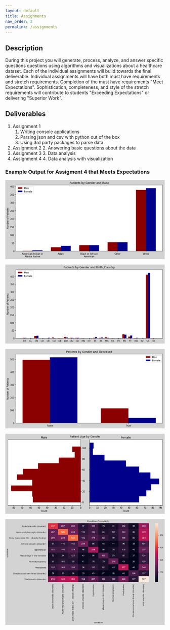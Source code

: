 ```yaml
---
layout: default
title: Assignments
nav_order: 2
permalink: /assignments
---
```


## Description

During this project you will generate, process, analyze, and answer specific questions questions using algorithms and visualizations about a healthcare dataset. Each of the individual assignments will build towards the final deliverable. Individual assignments will have both must have requirements and stretch requirements. Completion of the must have requirements "Meet Expectations". Sophistication, completeness, and style of the stretch requirements will contribute to students "Exceeding Expectations" or delivering "Superior Work".

## Deliverables

1. Assignment 1
    1. Writing console applications
    1. Parsing json and csv with python out of the box
    1. Using 3rd party packages to parse data
2. Assignment 2
    2. Answering basic questions about the data
3. Assignment 3
    3. Data analysis
4. Assignment 4
    4. Data analysis with visualization

### Example Output for Assigment 4 that **Meets Expectations**

![png](Assignment04_files/Assignment04_2_1.png)

![png](Assignment04_files/Assignment04_2_2.png)

![png](Assignment04_files/Assignment04_2_3.png)

![png](Assignment04_files/Assignment04_2_4.png)

![png](Assignment04_files/Assignment04_3_1.png)
